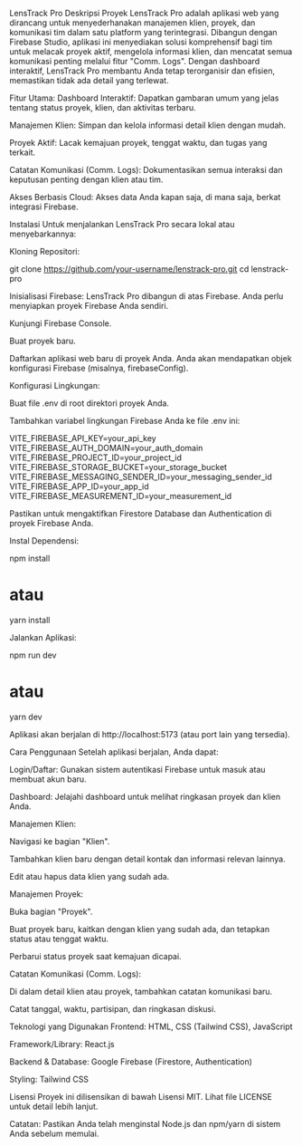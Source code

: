 LensTrack Pro
Deskripsi Proyek
LensTrack Pro adalah aplikasi web yang dirancang untuk menyederhanakan manajemen klien, proyek, dan komunikasi tim dalam satu platform yang terintegrasi. Dibangun dengan Firebase Studio, aplikasi ini menyediakan solusi komprehensif bagi tim untuk melacak proyek aktif, mengelola informasi klien, dan mencatat semua komunikasi penting melalui fitur "Comm. Logs". Dengan dashboard interaktif, LensTrack Pro membantu Anda tetap terorganisir dan efisien, memastikan tidak ada detail yang terlewat.

Fitur Utama:
Dashboard Interaktif: Dapatkan gambaran umum yang jelas tentang status proyek, klien, dan aktivitas terbaru.

Manajemen Klien: Simpan dan kelola informasi detail klien dengan mudah.

Proyek Aktif: Lacak kemajuan proyek, tenggat waktu, dan tugas yang terkait.

Catatan Komunikasi (Comm. Logs): Dokumentasikan semua interaksi dan keputusan penting dengan klien atau tim.

Akses Berbasis Cloud: Akses data Anda kapan saja, di mana saja, berkat integrasi Firebase.

Instalasi
Untuk menjalankan LensTrack Pro secara lokal atau menyebarkannya:

Kloning Repositori:

git clone https://github.com/your-username/lenstrack-pro.git
cd lenstrack-pro

Inisialisasi Firebase:
LensTrack Pro dibangun di atas Firebase. Anda perlu menyiapkan proyek Firebase Anda sendiri.

Kunjungi Firebase Console.

Buat proyek baru.

Daftarkan aplikasi web baru di proyek Anda. Anda akan mendapatkan objek konfigurasi Firebase (misalnya, firebaseConfig).

Konfigurasi Lingkungan:

Buat file .env di root direktori proyek Anda.

Tambahkan variabel lingkungan Firebase Anda ke file .env ini:

VITE_FIREBASE_API_KEY=your_api_key
VITE_FIREBASE_AUTH_DOMAIN=your_auth_domain
VITE_FIREBASE_PROJECT_ID=your_project_id
VITE_FIREBASE_STORAGE_BUCKET=your_storage_bucket
VITE_FIREBASE_MESSAGING_SENDER_ID=your_messaging_sender_id
VITE_FIREBASE_APP_ID=your_app_id
VITE_FIREBASE_MEASUREMENT_ID=your_measurement_id

Pastikan untuk mengaktifkan Firestore Database dan Authentication di proyek Firebase Anda.

Instal Dependensi:

npm install
# atau
yarn install

Jalankan Aplikasi:

npm run dev
# atau
yarn dev

Aplikasi akan berjalan di http://localhost:5173 (atau port lain yang tersedia).

Cara Penggunaan
Setelah aplikasi berjalan, Anda dapat:

Login/Daftar: Gunakan sistem autentikasi Firebase untuk masuk atau membuat akun baru.

Dashboard: Jelajahi dashboard untuk melihat ringkasan proyek dan klien Anda.

Manajemen Klien:

Navigasi ke bagian "Klien".

Tambahkan klien baru dengan detail kontak dan informasi relevan lainnya.

Edit atau hapus data klien yang sudah ada.

Manajemen Proyek:

Buka bagian "Proyek".

Buat proyek baru, kaitkan dengan klien yang sudah ada, dan tetapkan status atau tenggat waktu.

Perbarui status proyek saat kemajuan dicapai.

Catatan Komunikasi (Comm. Logs):

Di dalam detail klien atau proyek, tambahkan catatan komunikasi baru.

Catat tanggal, waktu, partisipan, dan ringkasan diskusi.

Teknologi yang Digunakan
Frontend: HTML, CSS (Tailwind CSS), JavaScript

Framework/Library: React.js

Backend & Database: Google Firebase (Firestore, Authentication)

Styling: Tailwind CSS

Lisensi
Proyek ini dilisensikan di bawah Lisensi MIT. Lihat file LICENSE untuk detail lebih lanjut.

Catatan: Pastikan Anda telah menginstal Node.js dan npm/yarn di sistem Anda sebelum memulai.
